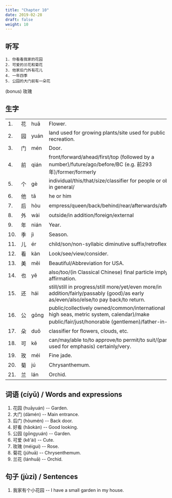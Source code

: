 ```yaml
---
title: "Chapter 10"
date: 2019-02-28
draft: false
weight: 10
---
```


## 听写

	1. 你看看我家的花园
	2. 可爱的兰花和菊花
	3. 他家后门外有花儿
	4. 一年四季
	5. 公园的大门前有一朵花
  (bonus) 玫瑰
  

## 生字

|     |    |      |                                                                                                                                                                                                                                                         |
|-----|----|------|---------------------------------------------------------------------------------------------------------------------------------------------------------------------------------------------------------------------------------------------------------|
| 1.  | 花 | huā  | Flower.                                                                                                                                                                                                                                                 |
| 2.  | 园 | yuán | land used for growing plants/site used for public recreation.                                                                                                                                                                                                                                                 |
| 3.  | 门 | mén  | Door.                                                                                                                                                                                                                                                   |
| 4.  | 前 | qián | front/forward/ahead/first/top (followed by a number)/future/ago/before/BC (e.g. 前293年)/former/formerly                                                                                                                                                |
| 5.  | 个 | gè   | individual/this/that/size/classifier for people or objects in general/                                                                                                                                                                                  |
| 6.  | 他 | tā   | he or him                                                                                                                                                                                                                                               |
| 7.  | 后 | hòu  | empress/queen/back/behind/rear/afterwards/after/later                                                                                                                                                                                                   |
| 8.  | 外 | wài  | outside/in addition/foreign/external                                                                                                                                                                                                                    |
| 9.  | 年 | nián | Year.                                                                                                                                                                                                                                                   |
| 10. | 季 | jì   | Season.                                                                                                                                                                                                                                                 |
| 11. | 儿 | ér   | child/son/non-syllabic diminutive suffix/retroflex final                                                                                                                                                                                                |
| 12. | 看 | kàn  | Look/see/view/consider. |
| 13. | 美 | měi  | Beautiful/Abbreviation for USA. |
| 14. | 也 | yě   | also/too/(in Classical Chinese) final particle implying affirmation. |
| 15. | 还 | hái  | still/still in progress/still more/yet/even more/in addition/fairly/passably (good)/as early as/even/also/else/to pay back/to return. |
| 16. | 公 | gōng | public/collectively owned/common/international (e.g. high seas, metric system, calendar)/make public/fair/just/honorable (gentlemen)/father-in-law。 |
| 17. | 朵 | duǒ  | classifier for flowers, clouds, etc. |
| 18. | 可 | kě   | can/may/able to/to approve/to permit/to suit/(particle used for emphasis) certainly/very. |
| 19. | 玫 | méi  | Fine jade. |
| 20. | 菊 | jú   | Chrysanthemum. |
| 21. | 兰 | lán  | Orchid. |

## 词语 (cíyǔ) / Words and expressions

1. 花园 (huāyuán) -- Garden.
2. 大门 (dàmén) -- Main entrance.
3. 后门 (hòumén) -- Back door.
4. 好看 (hǎokàn) -- Good looking.
5. 公园 (gōngyuán) -- Garden.
6. 可爱 (kě'ài) -- Cute.
7. 玫瑰 (méigui) -- Rose.
8. 菊花 (júhuā) -- Chrysenthemum.
9. 兰花 (lánhuā) -- Orchid.

## 句子 (jùzi) / Sentences

1. 我家有个小花园 -- I have a small garden in my house.








